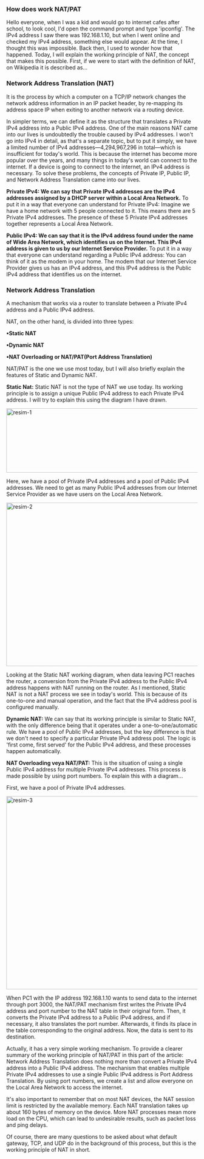 ### How does work NAT/PAT ###
Hello everyone, when I was a kid and would go to internet cafes after school, to look cool, I'd open the command prompt and type 'ipconfig'. The IPv4 address I saw there was 192.168.1.10, but when I went online and checked my IPv4 address, something else would appear. At the time, I thought this was impossible. Back then, I used to wonder how that happened. Today, I will explain the working principle of NAT, the concept that makes this possible. First, if we were to start with the definition of NAT, on Wikipedia it is described as...

### Network Address Translation (NAT) ### 
It is the process by which a computer on a TCP/IP network changes the network address information in an IP packet header, by re-mapping its address space IP when exiting to another network via a routing device.

In simpler terms, we can define it as the structure that translates a Private IPv4 address into a Public IPv4 address. One of the main reasons NAT came into our lives is undoubtedly the trouble caused by IPv4 addresses. I won't go into IPv4 in detail, as that's a separate topic, but to put it simply, we have a limited number of IPv4 addresses—4,294,967,296 in total—which is insufficient for today's world. This is because the internet has become more popular over the years, and many things in today's world can connect to the internet. If a device is going to connect to the internet, an IPv4 address is necessary. To solve these problems, the concepts of Private IP, Public IP, and Network Address Translation came into our lives.

**Private IPv4: We can say that Private IPv4 addresses are the IPv4 addresses assigned by a DHCP server within a Local Area Network.** To put it in a way that everyone can understand for Private IPv4: Imagine we have a home network with 5 people connected to it. This means there are 5 Private IPv4 addresses. The presence of these 5 Private IPv4 addresses together represents a Local Area Network.

**Public IPv4: We can say that it is the IPv4 address found under the name of Wide Area Network, which identifies us on the Internet. This IPv4 address is given to us by our Internet Service Provider.** To put it in a way that everyone can understand regarding a Public IPv4 address: You can think of it as the modem in your home. The modem that our Internet Service Provider gives us has an IPv4 address, and this IPv4 address is the Public IPv4 address that identifies us on the internet.

### Network Address Translation ### 
A mechanism that works via a router to translate between a Private IPv4 address and a Public IPv4 address.

NAT, on the other hand, is divided into three types:

**▪Static NAT**

**▪Dynamic NAT**

**▪NAT Overloading or NAT/PAT(Port Address Translation)**

NAT/PAT is the one we use most today, but I will also briefly explain the features of Static and Dynamic NAT.

**Static Nat:** Static NAT is not the type of NAT we use today. Its working principle is to assign a unique Public IPv4 address to each Private IPv4 address. I will try to explain this using the diagram I have drawn.

<img width="513" height="169" alt="resim-1" src="https://github.com/user-attachments/assets/73c69d0d-ef11-40ee-98df-6424b81d07b1" />

Here, we have a pool of Private IPv4 addresses and a pool of Public IPv4 addresses. We need to get as many Public IPv4 addresses from our Internet Service Provider as we have users on the Local Area Network.

<img width="837" height="430" alt="resim-2" src="https://github.com/user-attachments/assets/36f49110-e30c-40d0-ad33-05d379532ec2" />

Looking at the Static NAT working diagram, when data leaving PC1 reaches the router, a conversion from the Private IPv4 address to the Public IPv4 address happens with NAT running on the router. As I mentioned, Static NAT is not a NAT process we see in today's world. This is because of its one-to-one and manual operation, and the fact that the IPv4 address pool is configured manually.

**Dynamic NAT:** We can say that its working principle is similar to Static NAT, with the only difference being that it operates under a one-to-one/automatic rule. We have a pool of Public IPv4 addresses, but the key difference is that we don't need to specify a particular Private IPv4 address pool. The logic is 'first come, first served' for the Public IPv4 address, and these processes happen automatically.

**NAT Overloading veya NAT/PAT:** This is the situation of using a single Public IPv4 address for multiple Private IPv4 addresses. This process is made possible by using port numbers. To explain this with a diagram...

First, we have a pool of Private IPv4 addresses.

<img width="823" height="508" alt="resim-3" src="https://github.com/user-attachments/assets/0cadaccf-2418-4e3a-9d60-2d7b557cc052" />

When PC1 with the IP address 192.168.1.10 wants to send data to the internet through port 3000, the NAT/PAT mechanism first writes the Private IPv4 address and port number to the NAT table in their original form. Then, it converts the Private IPv4 address to a Public IPv4 address, and if necessary, it also translates the port number. Afterwards, it finds its place in the table corresponding to the original address. Now, the data is sent to its destination.

Actually, it has a very simple working mechanism. To provide a clearer summary of the working principle of NAT/PAT in this part of the article: Network Address Translation does nothing more than convert a Private IPv4 address into a Public IPv4 address. The mechanism that enables multiple Private IPv4 addresses to use a single Public IPv4 address is Port Address Translation. By using port numbers, we create a list and allow everyone on the Local Area Network to access the internet.

It's also important to remember that on most NAT devices, the NAT session limit is restricted by the available memory. Each NAT translation takes up about 160 bytes of memory on the device. More NAT processes mean more load on the CPU, which can lead to undesirable results, such as packet loss and ping delays.

Of course, there are many questions to be asked about what default gateway, TCP, and UDP do in the background of this process, but this is the working principle of NAT in short.












